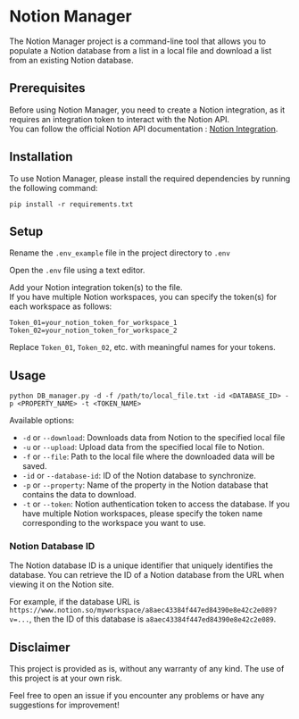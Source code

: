 # Notion Manager

The Notion Manager project is a command-line tool that allows you to populate a Notion database from a list in a local file and download a list from an existing Notion database.

## Prerequisites
Before using Notion Manager, you need to create a Notion integration, as it requires an integration token to interact with the Notion API.  
You can follow the official Notion API documentation :  [Notion Integration](https://developers.notion.com/docs/create-a-notion-integration).

## Installation

To use Notion Manager, please install the required dependencies by running the following command:

`pip install -r requirements.txt`

## Setup
Rename the `.env_example` file in the project directory to `.env`

Open the `.env` file using a text editor.

Add your Notion integration token(s) to the file.  
If you have multiple Notion workspaces, you can specify the token(s) for each workspace as follows:

```
Token_01=your_notion_token_for_workspace_1
Token_02=your_notion_token_for_workspace_2
```
Replace `Token_01`, `Token_02`, etc. with meaningful names for your tokens.

## Usage

`python DB_manager.py -d -f /path/to/local_file.txt -id <DATABASE_ID> -p <PROPERTY_NAME> -t <TOKEN_NAME>`

Available options:
- `-d` or `--download`: Downloads data from Notion to the specified local file 
- `-u` or `--upload`: Upload data from the specified local file to Notion.
- `-f` or `--file`: Path to the local file where the downloaded data will be saved.
- `-id` or `--database-id`: ID of the Notion database to synchronize.
- `-p` or `--property`: Name of the property in the Notion database that contains the data to download.
- `-t` or `--token`: Notion authentication token to access the database. If you have multiple Notion workspaces, please specify the token name corresponding to the workspace you want to use.



### Notion Database ID

The Notion database ID is a unique identifier that uniquely identifies the database. You can retrieve the ID of a Notion database from the URL when viewing it on the Notion site.

For example, if the database URL is `https://www.notion.so/myworkspace/a8aec43384f447ed84390e8e42c2e089?v=...`, then the ID of this database is `a8aec43384f447ed84390e8e42c2e089`.

## Disclaimer

This project is provided as is, without any warranty of any kind. The use of this project is at your own risk.

Feel free to open an issue if you encounter any problems or have any suggestions for improvement!
